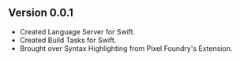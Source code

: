 ## Version 0.0.1

- Created Language Server for Swift.
- Created Build Tasks for Swift.
- Brought over Syntax Highlighting from Pixel Foundry's Extension.

